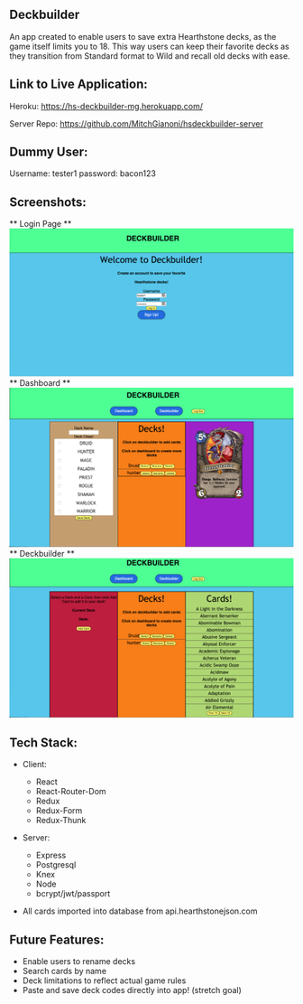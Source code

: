 ## Deckbuilder

An app created to enable users to save extra Hearthstone decks, as the game itself limits you to 18. This way users can keep their favorite decks as they transition from Standard format to Wild and recall old decks with ease.

## Link to Live Application:

Heroku: https://hs-deckbuilder-mg.herokuapp.com/

Server Repo: https://github.com/MitchGianoni/hsdeckbuilder-server

## Dummy User:

Username: tester1
password: bacon123

## Screenshots:
** Login Page **
![image](/SCREENSHOTS/login.png)
** Dashboard **
![image](/SCREENSHOTS/dashboard.png)
** Deckbuilder **
![image](/SCREENSHOTS/deckbuilder.png)

## Tech Stack:
- Client:
  - React
  - React-Router-Dom
  - Redux
  - Redux-Form
  - Redux-Thunk
- Server:
  - Express
  - Postgresql
  - Knex
  - Node
  - bcrypt/jwt/passport

- All cards imported into database from api.hearthstonejson.com

## Future Features:

- Enable users to rename decks
- Search cards by name
- Deck limitations to reflect actual game rules
- Paste and save deck codes directly into app! (stretch goal)
